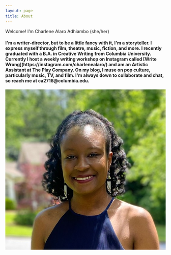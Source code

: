 ```yaml
---
layout: page
title: About
---
```


<p class="message">
  Welcome! I’m Charlene Alaro Adhiambo (she/her)
</p>

   <h4> I'm a writer-director, but to be a little fancy with it, I'm a storyteller. I express myself through film, theatre, music, fiction, and more. I recently graduated with a B.A. in Creative Writing from Columbia University. Currently I host a weekly writing workshop on Instagram called [Write Wrong](https://instagram.com/charlenealaro/) and am an Artistic Assistant at The Play Company. On my blog, I muse on pop culture, particularly music, TV, and film. I'm always down to collaborate and chat, so reach me at ca2716@columbia.edu.</h4>

![Image of Charlene](/assets/headshot2020.jpg/)